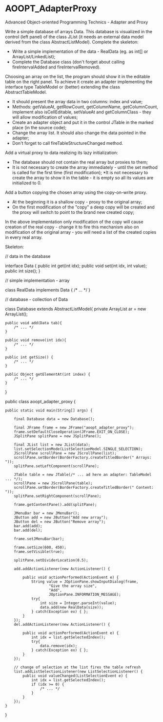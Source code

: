 # AOOPT_AdapterProxy
Advanced Object-oriented Programming Technics - Adapter and Proxy

Write a simple database of arrays Data. This database is visualized in the control (left panel) of the class JList (it needs an external data model derived from the class AbstractListModel).
Complete the skeleton:

* Write a simple implementation of the data - RealData (eg. as int[] or ArrayList/LinkedList);
* Complete the Database class (don't forget about calling fireIntervalAdded and fireIntervalRemoved).

Choosing an array on the list, the program should show it in the editable table on the right panel. To achieve it create an adapter implementing the interface type TableModel or (better) extending the class AbstractTableModel.

* It should present the array data in two columns: index and value;
* Methods: getValueAt, getRowCount, getColumnName, getColumnCount, implement also isCellEditable, setValueAt and getColumnClass - they will allow modification of values;
* Create an adapter object and put it in the control JTable in the marked place (in the source code);
* Change the array list. It should also change the data pointed in the adapter;
* Don't forget to call  fireTableStructureChanged method.

Add a virtual proxy to data realizing its lazy initialization:

* The database should not contain the real array but proxies to them;
* It is not necessary to create the array immediately - until the set method is called for the first time (first modification);
*It is not necessary to create the array to show it in the table  - it is empty so all its values are initialized to 0.

Add a button copying the chosen array using the copy-on-write proxy.

* At the beginning it is a shallow copy - proxy to the original array;
* On the first modification of the "copy" a deep copy will be created and the proxy will switch to point to the brand new created copy;

In the above implementation only modification of the copy will cause creation of the real copy - change it to fire this mechanism also on modification of the original array - you will need a list of the created copies in every real array.

Skeleton:

// data in the database

interface Data {
    public int get(int idx);
    public void set(int idx, int value);
    public int size();
}

// simple implementation - array

class RealData implements Data {
    /* ... */
}

// database - collection of Data

class Database extends AbstractListModel{
    private ArrayList<Data> ar = new ArrayList<Data>();

    public void add(Data tab){
        /* ... */
    }

    public void remove(int idx){
        /* ... */
    }

    public int getSize() {
        /* ... */
    }

    public Object getElementAt(int index) {
        /* ... */
    }
}


public class aoopt_adapter_proxy {

    public static void main(String[] args) {

        final Database data = new Database();

        final JFrame frame = new JFrame("aoopt_adapter_proxy");
        frame.setDefaultCloseOperation(JFrame.EXIT_ON_CLOSE);
        JSplitPane splitPane = new JSplitPane();

        final JList list = new JList(data);
        list.setSelectionMode(ListSelectionModel.SINGLE_SELECTION);
        JScrollPane scrollPane = new JScrollPane(list);
        scrollPane.setBorder(BorderFactory.createTitledBorder(" Arrays: "));
        splitPane.setLeftComponent(scrollPane);

        JTable table = new JTable(/* ... ad here an adapter: TableModel ... */);
        scrollPane = new JScrollPane(table);
        scrollPane.setBorder(BorderFactory.createTitledBorder(" Content: "));
        splitPane.setRightComponent(scrollPane);

        frame.getContentPane().add(splitPane);

        JMenuBar bar = new JMenuBar();
        JButton add = new JButton("Add new array");
        JButton del = new JButton("Remove array");
        bar.add(add);
        bar.add(del);

        frame.setJMenuBar(bar);

        frame.setSize(600, 450);
        frame.setVisible(true);

        splitPane.setDividerLocation(0.5);

        add.addActionListener(new ActionListener() {

            public void actionPerformed(ActionEvent e) {
                String value = JOptionPane.showInputDialog(frame,
                        "Give the array size",
                        "Add",
                        JOptionPane.INFORMATION_MESSAGE);
                try{
                    int size = Integer.parseInt(value);
                    data.add(new RealData(size));
                } catch(Exception ex) { };
            }
        });
        del.addActionListener(new ActionListener() {

            public void actionPerformed(ActionEvent e) {
                int idx = list.getSelectedIndex();
                try{
                    data.remove(idx);
                } catch(Exception ex) { };
            }
        });

        // change of selection at the list fires the table refresh
        list.addListSelectionListener(new ListSelectionListener() {
            public void valueChanged(ListSelectionEvent e) {
                int idx = list.getSelectedIndex();
                if (idx >= 0) {
                    /* ... */
                }
            }
        });
    }
}